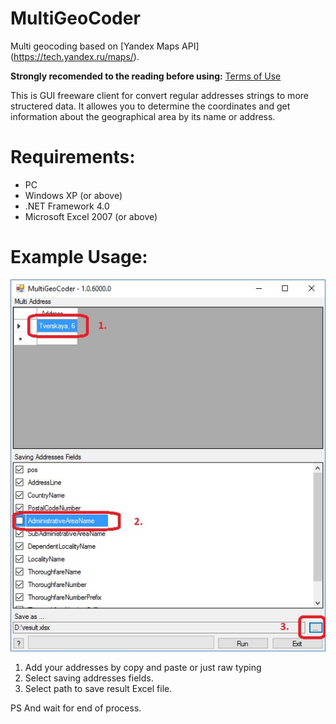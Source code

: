 # MultiGeoCoder
Multi geocoding based on [Yandex Maps API] (https://tech.yandex.ru/maps/).

**Strongly recomended to the reading before using:** [Terms of Use](https://yandex.com/legal/maps_api/)

This is GUI freeware client for convert regular addresses strings to more structered data.
It allowes you to determine the coordinates and get information about the geographical area by its name or address.

# Requirements:
 * PC
 * Windows XP (or above)
 * .NET Framework 4.0
 * Microsoft Excel 2007 (or above)
 
# Example Usage:

![Screenshot01](https://github.com/postcolour/MultiGeoCoder/blob/master/docs/screenshot_01.jpg)

1. Add your addresses by copy and paste or just raw typing
2. Select saving addresses fields.
3. Select path to save result Excel file.

PS And wait for end of process.
